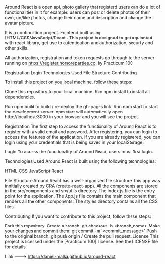 Around React is a open api, photo gallery that registerd users can do a lot of functionalities in it for example:
users can post or delete photos of their own, un/like photos, change their name and description and change the avatar picture.

It is a continuation project. Frontend built using [HTML/CSS/JavaScript/React]. This project is designed to get aquianted with react library, get use to autentication and authorization, securty and other skills.

All authorization, registration and token requests go through to the server running on https://register.nomoreparties.co.
by Practicum 100

Registration
Login
Technologies Used
File Structure
Contributing

To install this project on you local machine, follow these steps:

Clone this repository to your local machine.
Run npm install to install all dependencies.

Run npm build to build / re-deploy the gh-pages link.
Run npm start to start the development server.
npm start will automatically open http://localhost:3000 in your browser and you will see the project.

Registration
The first step to access the functionality of Around React is to register with a valid email and password. After registering, you can login to access the features of the application. If you are already registered, you can login using your credentials that is being saved in your localStorage.

Login
To access the functionality of Around React, users must first login.

Technologies Used
Around React is built using the following technologies:

HTML
CSS
JavaScript
React

File Structure
Around React has a well-organized file structure. this app was innitially created by CRA (create-react-app). All the components are stored in the src/components and src/utils directory. The index.js file is the entry point for the application. The App.js file contains the main component that renders all the other components. The styles directory contains all the CSS files.

Contributing
If you want to contribute to this project, follow these steps:

Fork this repository.
Create a branch: git checkout -b <branch_name>
Make your changes and commit them: git commit -m '<commit_message>'
Push to the original branch: git push origin <around-react-header>/<location>
Create the pull request.
License
This project is licensed under the [Practicum 100] License. See the LICENSE file for details.

Link ---> https://daniel-malka.github.io/around-react
